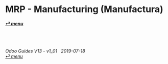 # MRP - Manufacturing (Manufactura)
#### [_&#x23CE; menu_](https://github.com/oldyguy/odoo-guides/blob/master/README.md)<br><br>

	
###### <br><br>Odoo Guides V13 - v1_01 &nbsp; 2019-07-18<br>[_&#x23CE; menu_](https://github.com/oldyguy/odoo-guides/blob/master/README.md)<br><br>
